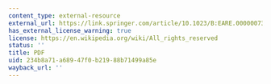 ```yaml
---
content_type: external-resource
external_url: https://link.springer.com/article/10.1023/B:EARE.0000007348.42742.49
has_external_license_warning: true
license: https://en.wikipedia.org/wiki/All_rights_reserved
status: ''
title: PDF
uid: 234b8a71-a689-47f0-b219-88b71499a85e
wayback_url: ''
---
```

